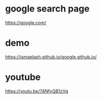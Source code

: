 # google search page
https://google.com/

# demo
https://ismaelash.github.io/google.github.io/

# youtube
https://youtu.be/74NfyQB1zVg
